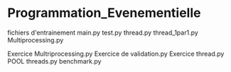 # Programmation_Evenementielle

fichiers d'entrainement
main.py
test.py
thread.py
thread_1par1.py
Multiprocessing.py

Exercice Multriprocessing.py
Exercice de validation.py
Exercice thread.py
POOL threads.py
benchmark.py


